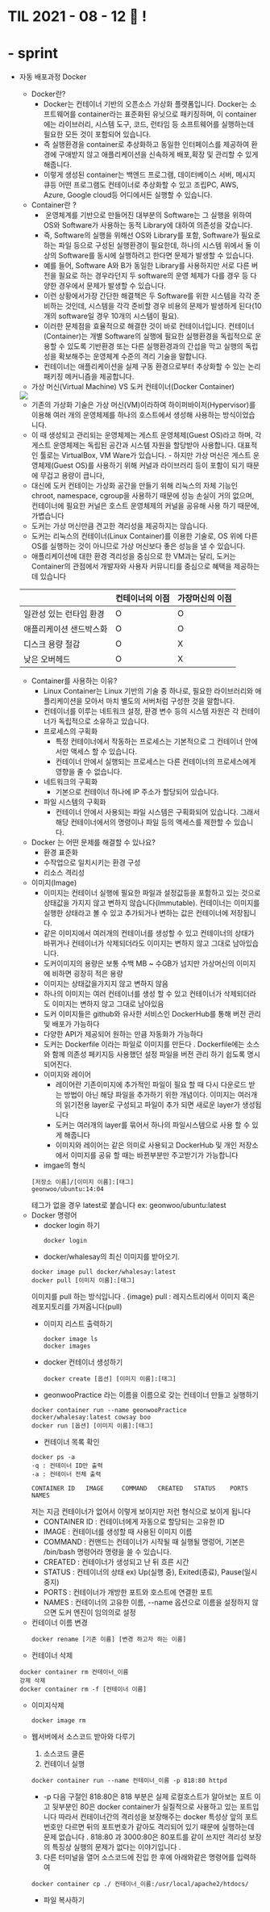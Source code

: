 # TIL 2021 - 08 - 12  📖 !

# - sprint
- 자동 배포과정 Docker
  -  Docker란?
     - Docker는 컨테이너 기반의 오픈소스 가상화 플랫폼입니다. Docker는 소프트웨어를 container라는 표준화된 유닛으로 패키징하며, 이 container에는 라이브러리, 시스템 도구, 코드, 런타임 등 소프트웨어를 실행하는데 필요한 모든 것이 포함되어 있습니다. 
     - 즉 실행환경을 container로 추상화하고 동일한 인터페이스를 제공하여 환경에 구애받지 않고 애플리케이션을 신속하게 배포,확장 및 관리할 수 있게 해줍니다.
     - 이렇게 생성된 container는 백엔드 프로그램, 데이터베이스 서버, 메시지 큐등 어떤 프로그램도 컨테이너로 추상화할 수 있고 조립PC, AWS, Azure, Google cloud등 어디에서든 실행할 수 있습니다.
  - Container란 ? 
    - ​ 운영체계를 기반으로 만들어진 대부분의 Software는 그 실행을 위하여 OS와 Software가 사용하는 동적 Library에 대하여 의존성을 갖습니다. 
    - 즉, Software의 실행을 위해선 OS와 Library를 포함, Software가 필요로 하는 파일 등으로 구성된 실행환경이 필요한데, 하나의 시스템 위에서 둘 이상의 Software를 동시에 실행하려고 한다면 문제가 발생할 수 있습니다. 
    - 예를 들어, Software A와 B가 동일한 Library를 사용하지만 서로 다른 버전을 필요로 하는 경우라던지 두 software의 운영 체제가 다를 경우 등 다양한 경우에서 문제가 발생할 수 있습니다. 
    - 이런 상황에서가장 간단한 해결책은 두 Software를 위한 시스템을 각각 준비하는 것인데, 시스템을 각각 준비할 경우 비용의 문제가 발생하게 된다(10개의 software일 경우 10개의 시스템이 필요). 
    - 이러한 문제점을 효율적으로 해결한 것이 바로 컨테이너입니다. 컨테이너(Container)는 개별 Software의 실행에 필요한 실행환경을 독립적으로 운용할 수 있도록 기반환경 또는 다른 실행환경과의 간섭을 막고 실행의 독립성을 확보해주는 운영체계 수준의 격리 기술을 말합니다. 
    - 컨테이너는 애플리케이션을 실제 구동 환경으로부터 추상화할 수 있는 논리 패키징 메커니즘을 제공합니다.
  - 가상 머신(Virtual Machine) VS 도커 컨테이너(Docker Container)

  <img src = 'virtual.png'>

     - 기존의 가상화 기술은 가상 머신(VM)이라하여 하이퍼바이저(Hypervisor)를 이용해 여러 개의 운영체제를 하나의 호스트에서 생성해 사용하는 방식이었습니다. 
     - 이 때 생성되고 관리되는 운영체제는 게스트 운영체제(Guest OS)라고 하며, 각 게스트 운영체제는 독립된 공간과 시스템 자원을 할당받아 사용합니다. 대표적인 툴로는 VirtualBox, VM Ware가 있습니다.
      - 하지만 가상 머신은 게스트 운영체제(Guest OS)를 사용하기 위해 커널과 라이브러리 등이 포함이 되기 때문에 무겁고 용량이 큽니다, 
     - 대신에 도커 컨테이는 가상화 공간을 만들기 위해 리눅스의 자체 기능인 chroot, namespace, cgroup을 사용하기 때문에 성능 손실이 거의 없으며, 컨테이너에 필요한 커널은 호스트 운영체제의 커널을 공유해 사용 하기 때문에, 가볍습니다
     - 도커는 가상 머신만큼 견고한 격리성을 제공하지는 않습니다.
     - 도커는 리눅스의 컨테이너(Linux Container)를 이용한 기술로, OS 위에 다른 OS를 실행하는 것이 아니므로 가상 머신보다 좋은 성능을 낼 수 있습니다.
     - 애플리케이션에 대한 환경 격리성을 중심으로 한 VM과는 달리, 도커는 Container의 관점에서 개발자와 사용자 커뮤니티를 중심으로 혜택을 제공하는 데 있습니다

    || 컨테이너의 이점 | 가장머신의 이점 |
    |---|---|---|
    | 일관성 있는 런타임 환경 | O | O | 
    | 애플리케이션 샌드박스화 | O | O | 
    | 디스크 용량 절감 | O | X | 
    | 낮은 오버헤드 | O | X | 

  - Container를 사용하는 이유? 
     - Linux Container는 Linux 기반의 기술 중 하나로, 필요한 라이브러리와 애플리케이션을 모아서 마치 별도의 서버처럼 구성한 것을 말합니다. 
     - 컨테이너를 이루는 네트워크 설정, 환경 변수 등의 시스템 자원은 각 컨테이너가 독립적으로 소유하고 있습니다.
     - 프로세스의 구획화
       - 특정 컨테이너에서 작동하는 프로세스는 기본적으로 그 컨테이너 안에서만 액세스 할 수 있습니다.
       - 컨테이너 안에서 실행되는 프로세스는 다른 컨테이너의 프로세스에게 영향을 줄 수 없습니다.
     - 네트워크의 구획화
       - 기본으로 컨테이너 하나에 IP 주소가 할당되어 있습니다.
     - 파일 시스템의 구획화
       - 컨테이너 안에서 사용되는 파일 시스템은 구획화되어 있습니다. 그래서 해당 컨테이너에서의 명령이나 파일 등의 액세스를 제한할 수 있습니다.
  - Docker 는 어떤 문제를 해결할 수 있나요?
    - 환경 표준화 
    - 수작업으로 일치시키는 환경 구성
    - 리소스 격리성
  - 이미지(Image)
     - 이미지는 컨테이너 실행에 필요한 파일과 설정값등을 포함하고 있는 것으로 상태값을 가지지 않고 변하지 않습니다(Immutable). 컨테이너는 이미지를 실행한 상태라고 볼 수 있고 추가되거나 변하는 값은 컨테이너에 저장됩니다. 
     - 같은 이미지에서 여러개의 컨테이너를 생성할 수 있고 컨테이너의 상태가 바뀌거나 컨테이너가 삭제되더라도 이미지는 변하지 않고 그대로 남아있습니다.
     - 도커이미지의 용량은 보통 수백 MB ~ 수GB가 넘지만 가상머신의 이미지에 비하면 굉장히 적은 용량
     - 이미지는 상태값을가지지 않고 변하지 않음
     - 하나의 이미지는 여러 컨테이너를 생성 할 수 있고 컨테이너가 삭제되더라도 이미지는 변하지 않고 그대로 남아있음
     - 도커 이미지들은 github와 유사한 서비스인 DockerHub를 통해 버전 관리 및 배포가 가능하다
     - 다양한 API가 제공되어 원하는 만큼 자동화가 가능하다 
     - 도커는 Dockerfile 이라는 파일로 이미지를 만든다 . Dockerfile에는 소스와 함께 의존성 페키지등 사용했던 설정 파일을 버전 관리 하기 쉽도록 명시되어진다. 
     - 이미지와 레이어 
       - 레이어란 기존이미지에 추가적인 파일이 필요 할 때 다시 다운로드 받는 방법이 아닌 해당 파일을 추가하기 위한 개념이다. 이미지는 여러개의 읽기전용 layer로 구성되고 파일이 추가 되면 새로운 layer가 생성됩니다 
       - 도커는 여러개의 layer를 묶어서 하나의 파일시스템으로 사용 할 수 있게 해줍니다
       - 이미지와 레이어는 같은 의미로 사용되고 DockerHub 및 개인 저장소에서 이미지를 공유 할 때는 바뀐부분만 주고받기가 가능합니다 
     - imgae의 형식
     ```
     [저장소 이름]/[이미지 이름]:[태그]
     geonwoo/ubuntu:14:04
     ```
     테그가 없을 경우 latest로 붙습니다 ex: geonwoo/ubuntu:latest
  - Docker 명령어 
    - docker login 하기 
       ```
       docker login
       ```
    -  docker/whalesay의 최신 이미지를 받아오기.
      ```
      docker image pull docker/whalesay:latest
      docker pull [이미지 이름]:[태그]
      ```
      이미지를 pull 하는 방식입니다 . 
      {image} pull : 레지스트리에서 이미지 혹은 레포지토리를 가져옵니다(pull)
    - 이미지 리스트 출력하기
      ```
      docker image ls
      docker images
      ```
    - docker 컨테이너 생성하기 
       ```
       docker create [옵션] [이미지 이름]:[태그]
       ```

    - geonwooPractice 라는 이름을 이름으로 갖는 컨테이너 만들고 실행하기
     ```
     docker container run --name geonwooPractice docker/whalesay:latest cowsay boo
     docker run [옵션] [이미지 이름]:[태그] 
     ```
     - 컨테이너 목록 확인 
     ```
     docker ps -a
     -q : 컨테이너 ID만 출력
     -a : 컨테이너 전체 출력
     ```
     ```
     CONTAINER ID   IMAGE     COMMAND   CREATED   STATUS    PORTS     NAMES
     ```
     저는 지금 컨테이너가 없어서 이렇게 보이지만 저런 형식으로 보이게 됩니다
       - CONTAINER ID : 컨테이너에게 자동으로 할당되는 고유한 ID
       - IMAGE : 컨테이너를 생성할 때 사용된 이미지 이름
       - COMMAND : 컨맨드는 컨테이너가 시작될 때 실행될 명렁어, 기본은 /bin/bash 명령어라 명령을 쓸 수 있습니다.
       - CREATED : 컨테이너가 생성되고 난 뒤 흐른 시간
       - STATUS : 컨테이너의 상태 ex) Up(실행 중), Exited(종료), Pause(일시 중지)
       - PORTS : 컨테이너가 개방한 포트와 호스트에 연결한 포트
       - NAMES : 컨테이너의 고유한 이름, --name 옵션으로 이름을 설정하지 않으면 도커 엔진이 임의의로 설정
   - 컨테이너 이름 변경
      ```
      docker rename [기존 이름] [변경 하고자 하는 이름]
      ```
    - 컨테이너 삭제 
     ```
     docker container rm 컨테이너_이름
     강제 삭제 
     docker container rm -f [컨테이너 이름]
     ```
   - 이미지삭제 
      ```
      docker image rm
      ```
   - 웹서버에서 소스코드 받아와 다루기 
     1. 소스코드 클론
     2. 컨테이너 실행
      ```
      docker container run --name 컨테이너_이름 -p 818:80 httpd
      ```
      - -p 다음 구절인 818:80은 818 부분은 실제 로컬호스트가 알아보는 포트 이고 뒷부분인 80은 docker container가 실질적으로 사용하고 있는 포트입니다 따라서 컨테이너간의 격리성을 보장해주는 docker 특성상 앞의 포트번호만 다르면 뒤의 포트번호가 같아도 격리되어 있기 때문에 실행하는데 문제 없습니다 . 818:80 과 3000:80은 80포트를 같이 쓰지만 격리성 보장의 특징상 실행의 문제가 없다는 이야기입니다 .

     3. 다른 터미널을 열어 소스코드에 진입 한 후에 아래와같은 명령어를 입력하여 
       ```
       docker container cp ./ 컨테이너_이름:/usr/local/apache2/htdocs/
       ``` 
     - 파일 복사하기

